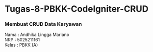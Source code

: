 # Tugas-8-PBKK-CodeIgniter-CRUD

### Membuat CRUD Data Karyawan
Nama  : Andhika Lingga Mariano <br/>
NRP   : 5025211161 <br/>
Kelas : PBKK (A)
